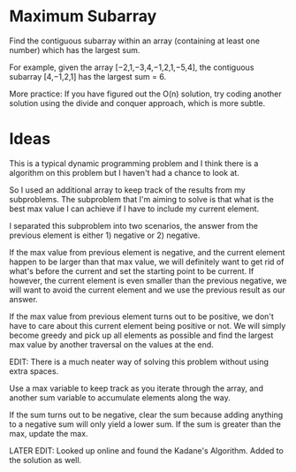 # Maximum Subarray

Find the contiguous subarray within an array (containing at least one number) which has the largest sum.

For example, given the array [−2,1,−3,4,−1,2,1,−5,4],
the contiguous subarray [4,−1,2,1] has the largest sum = 6.

More practice:
If you have figured out the O(n) solution, try coding another solution using the divide and conquer approach, which is more subtle.

# Ideas

This is a typical dynamic programming problem and I think there is a algorithm on this problem but I haven't had a chance to look at.

So I used an additional array to keep track of the results from my subproblems. The subproblem that I'm aiming to solve is that what is the best max value I can achieve if I have to include my current element.

I separated this subproblem into two scenarios, the answer from the previous element is either 1) negative or 2) negative.

If the max value from previous element is negative, and the current element happen to be larger than that max value, we will definitely want to get rid of what's before the current and set the starting point to be current. If however, the current element is even smaller than the previous negative, we will want to avoid the current element and we use the previous result as our answer.

If the max value from previous element turns out to be positive, we don't have to care about this current element being positive or not. We will simply become greedy and pick up all elements as possible and find the largest max value by another traversal on the values at the end.


EDIT: There is a much neater way of solving this problem without using extra spaces.

Use a max variable to keep track as you iterate through the array, and another sum variable to accumulate elements along the way.

If the sum turns out to be negative, clear the sum because adding anything to a negative sum will only yield a lower sum. If the sum is greater than the max, update the max.

LATER EDIT: Looked up online and found the Kadane's Algorithm. Added to the solution as well.
